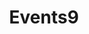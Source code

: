 ---
title: "Events9"
Date: 2019-09-23T12:04:01+02:00
adressComp:
    adress: ""
    postalCode: "75000"
    city: "Paris"
    label: ""
when: 2020-06-23T12:04:01+02:00
desciption: ""
photos: ""
draft: True
important: False
association: ""

---
